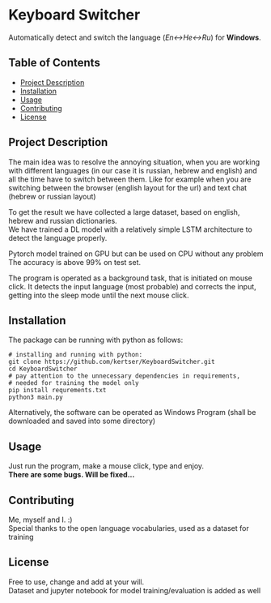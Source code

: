 # Keyboard Switcher

Automatically detect and switch the language (_En<->He<->Ru_) for **Windows**.

## Table of Contents
- [Project Description](#project-description)
- [Installation](#installation)
- [Usage](#usage)
- [Contributing](#contributing)
- [License](#license)

## Project Description
The main idea was to resolve the annoying situation, when you are working with different
languages (in our case it is russian, hebrew and english) and all the time have to switch between
them. Like for example when you are switching between the browser (english layout for the url) 
and text chat (hebrew or russian layout)<br>

To get the result we have collected a large dataset, based on english, hebrew and russian dictionaries.<br>
We have trained a DL model with a relatively simple LSTM architecture to detect the 
language properly.<br>

Pytorch model trained on GPU but can be used on CPU without any problem<br>
The accuracy is above 99% on test set.

The program is operated as a background task, that is initiated on mouse click.
It detects the input language (most probable) and corrects the input, getting into
the sleep mode until the next mouse click.

## Installation

The package can be running with python as follows:
```
# installing and running with python:
git clone https://github.com/kertser/KeyboardSwitcher.git
cd KeyboardSwitcher
# pay attention to the unnecessary dependencies in requirements, 
# needed for training the model only
pip install requrements.txt
python3 main.py
```
Alternatively, the software can be operated as Windows Program
(shall be downloaded and saved into some directory)

## Usage
Just run the program, make a mouse click, type and enjoy.<br>
**There are some bugs. Will be fixed...**

## Contributing

Me, myself and I. :) <br>
Special thanks to the open language vocabularies, used as a dataset for training

## License
Free to use, change and add at your will.<br>
Dataset and jupyter notebook for model training/evaluation is added as well